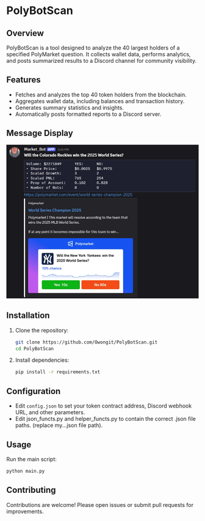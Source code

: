 # PolyBotScan
  
## Overview

PolyBotScan is a tool designed to analyze the 40 largest holders of a specified PolyMarket question. It collects wallet data, performs analytics, and posts summarized results to a Discord channel for community visibility.

## Features

- Fetches and analyzes the top 40 token holders from the blockchain.
- Aggregates wallet data, including balances and transaction history.
- Generates summary statistics and insights.
- Automatically posts formatted reports to a Discord server.

## Message Display

![Message sent by bot displaying market user data](images/PolyScan_SS.png)

## Installation

1. Clone the repository:
   ```bash
   git clone https://github.com/Owongit/PolyBotScan.git
   cd PolyBotScan
   ```
2. Install dependencies:
   ```bash
   pip install -r requirements.txt
   ```

## Configuration

- Edit `config.json` to set your token contract address, Discord webhook URL, and other parameters.
- Edit json_functs.py and helper_functs.py to contain the correct .json file paths. (replace my...json file path).
## Usage

Run the main script:
```bash
python main.py
```

## Contributing

Contributions are welcome! Please open issues or submit pull requests for improvements.

